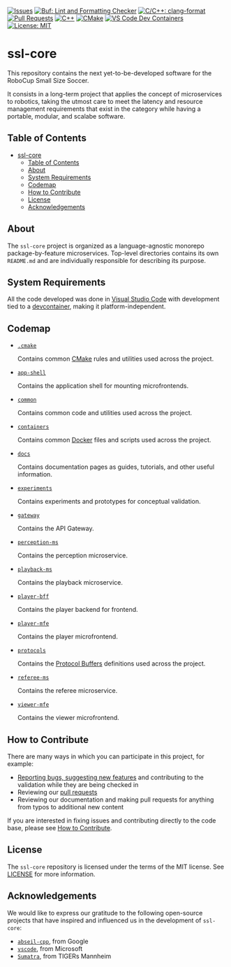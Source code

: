 [![Issues](https://img.shields.io/github/issues/robocin/ssl-core)](https://github.com/robocin/ssl-core/issues)
[![Buf: Lint and Formatting Checker](https://github.com/robocin/ssl-core/actions/workflows/buf-lint-and-formatting-checker.yaml/badge.svg?branch=main)](https://github.com/robocin/ssl-core/actions/workflows/buf-lint-and-formatting-checker.yaml?query=branch%3Amain)
[![C/C++: clang-format](https://github.com/robocin/ssl-core/actions/workflows/cpp-clang-format.yaml/badge.svg?branch=main)](https://github.com/robocin/ssl-core/actions/workflows/cpp-clang-format.yaml?query=branch%3Amain)
[![Pull Requests](https://img.shields.io/github/issues-pr/robocin/ssl-core)](https://github.com/robocin/ssl-core/pulls)
[![C++](https://img.shields.io/badge/C%2B%2B-23%2B-darkblue.svg)](https://en.cppreference.com/w/cpp/23)
[![CMake](https://img.shields.io/badge/CMake-3.29%2B-blue.svg)](https://cmake.org/cmake/help/latest/release/3.29.html)
[![VS Code Dev Containers](https://img.shields.io/static/v1?label=VS+Code&message=Dev+Containers&logo=visualstudiocode&color=007ACC&labelColor=2C2C32&logoColor=007ACC)](https://code.visualstudio.com/docs/devcontainers/containers)
[![License: MIT](https://img.shields.io/badge/License-MIT-orange.svg)](LICENSE)

# ssl-core

This repository contains the next yet-to-be-developed software for the RoboCup Small Size Soccer. 

It consists in a long-term project that applies the concept of microservices to robotics, taking the utmost care to meet the latency and resource management requirements that exist in the category while having a portable, modular, and scalabe software.

## Table of Contents

- [ssl-core](#ssl-core)
  - [Table of Contents](#table-of-contents)
  - [About](#about)
  - [System Requirements](#system-requirements)
  - [Codemap](#codemap)
  - [How to Contribute](#how-to-contribute)
  - [License](#license)
  - [Acknowledgements](#acknowledgements)

## About

The `ssl-core` project is organized as a language-agnostic monorepo package-by-feature microservices. Top-level directories contains its own `README.md` and are individually responsible for describing its purpose.

## System Requirements

All the code developed was done in [Visual Studio Code](https://code.visualstudio.com) with development tied to a [devcontainer](https://code.visualstudio.com/docs/devcontainers/containers), making it platform-independent.

## Codemap

* [`.cmake`](.cmake/README.md)

  Contains common [CMake](https://cmake.org) rules and utilities used across the project.

* [`app-shell`](app-shell/README.md)

  Contains the application shell for mounting microfrontends.

* [`common`](common/README.md)

  Contains common code and utilities used across the project.

* [`containers`](containers/README.md)

  Contains common [Docker](https://www.docker.com) files and scripts used across the project.

* [`docs`](docs/README.md)

  Contains documentation pages as guides, tutorials, and other useful information.

* [`experiments`](experiments/README.md)

  Contains experiments and prototypes for conceptual validation.

* [`gateway`](gateway/README.md)

  Contains the API Gateway.

* [`perception-ms`](perception-ms/README.md)

  Contains the perception microservice.

* [`playback-ms`](playback-ms/README.md)

  Contains the playback microservice.

* [`player-bff`](player-bff/README.md)

  Contains the player backend for frontend.

* [`player-mfe`](player-mfe/README.md)

  Contains the player microfrontend.

* [`protocols`](protocols/README.md)

  Contains the [Protocol Buffers](https://developers.google.com/protocol-buffers) definitions used across the project.

* [`referee-ms`](referee-ms/README.md)

  Contains the referee microservice.

* [`viewer-mfe`](viewer-mfe/README.md)

  Contains the viewer microfrontend.

## How to Contribute

There are many ways in which you can participate in this project, for example:

* [Reporting bugs, suggesting new features](https://github.com/robocin/ssl-core/issues) and contributing to the validation while they are being checked in
* Reviewing our [pull requests](https://github.com/robocin/ssl-core/pulls)
* Reviewing our documentation and making pull requests for anything from typos to additional new content

If you are interested in fixing issues and contributing directly to the code base,
please see [How to Contribute](docs/how-to-contribute.md).

## License

The `ssl-core` repository is licensed under the terms of the MIT license. See [LICENSE](LICENSE) for more information.

## Acknowledgements

We would like to express our gratitude to the following open-source projects that have inspired and influenced us in the development of `ssl-core`:

* [`abseil-cpp`](https://github.com/abseil/abseil-cpp), from Google
* [`vscode`](https://github.com/microsoft/vscode), from Microsoft
* [`Sumatra`](https://github.com/TIGERs-Mannheim/Sumatra), from TIGERs Mannheim
